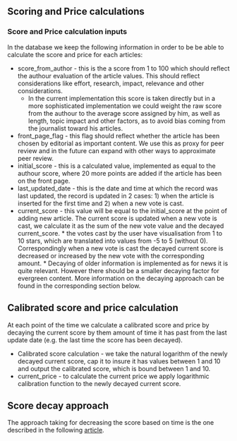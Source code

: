 ## Scoring and Price calculations

### Score and Price calculation inputs

In the database we keep the following information in order to be be able to calculate the score and price for each articles:

* score_from_author - this is the a score from 1 to 100 which should reflect the authour evaluation of the article values. This should reflect considerations like effort, research, impact, relevance and other considerations.
    * In the current implementation this score is taken directly but in a more sophisticated implementation we could weight the raw score from the authour to the average score assigned by him, as well as length, topic impact and other factors, as to avoid bias coming from the journalist toward his articles.
* front_page_flag - this flag should reflect whether the article has been chosen by editorial as important content. We use this as proxy for peer review and in the future can expand with other ways to approximate peer review.
* initial_score - this is a calculated value, implemented as equal to the authour score, where 20 more points are added if the article has been on the front page.
* last_updated_date - this is the date and time at which the record was last updated, the record is updated in 2 cases: 1) when the article is inserted for the first time and 2) when a new vote is cast.
* current_score  - this value will be equal to the initial_score at the point of adding new article. The current score is updated when a new vote is cast, we calculate it as the sum of the new vote value and the decayed current_score.
        * the votes cast by the user have visualisation from 1 to 10 stars, which are translated into values from -5 to 5 (without 0). Correspondingly when a new vote is cast the decayed current score is decreased or increased by the new vote with the corresponding amount.
        * Decaying of older information is implemented as for news it is quite relevant. However there should be a smaller decaying factor for evergreen content. More information on the decaying approach can be found in the corresponding section below.

## Calibrated score and price calculation

At each point of the time we calculate a calibrated score and price by decaying the current score by them amount of time it has past from the last update date (e.g. the last time the score has been decayed).
* Calibrated score calculation - we take the natural logarithm of the newly decayed current score, cap it to insure it has values between 1 and 10 and output the calibrated score, which is bound between 1 and 10.
* current_price - to calculate the current price we apply logarithmic calibration function to the newly decayed current score.

## Score decay approach

The approach taking for decreasing the score based on time is the one described in the following [article](http://datagenetics.com/blog/october32018/index.html).
